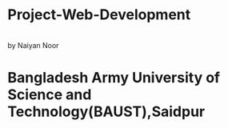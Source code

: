 # Project-Web-Development
<br>
by Naiyan Noor

<h1>Bangladesh Army University of Science and Technology(BAUST),Saidpur</h1>
